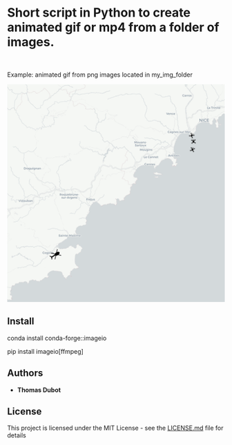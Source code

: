 # Short script in Python to create animated gif or mp4 from a folder of images. 
<br/>

Example: animated gif from png images located in my_img_folder

![output](output.gif)
<br/>

## Install
conda install conda-forge::imageio

pip install imageio[ffmpeg]

## Authors
* **Thomas Dubot** 

## License
This project is licensed under the MIT License - see the [LICENSE.md](LICENSE.md) file for details
